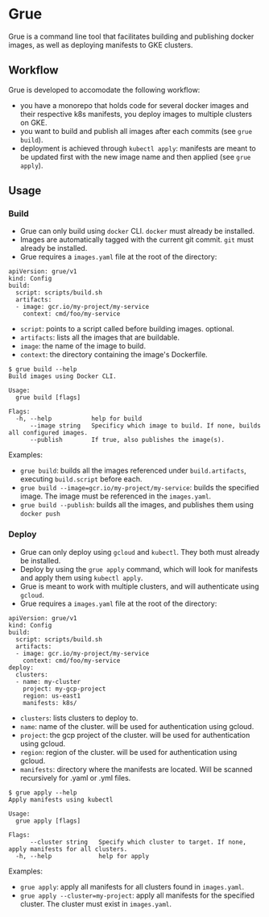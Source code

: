 # Grue

Grue is a command line tool that facilitates building and publishing docker images, as well as deploying manifests to GKE clusters.

## Workflow

Grue is developed to accomodate the following workflow:
- you have a monorepo that holds code for several docker images and their respective k8s manifests, you deploy images to multiple clusters on GKE.
- you want to build and publish all images after each commits (see `grue build`).
- deployment is achieved through `kubectl apply`: manifests are meant to be updated first with the new image name and then applied (see `grue apply`).

## Usage

### Build

- Grue can only build using `docker` CLI. `docker` must already be installed.
- Images are automatically tagged with the current git commit. `git` must already be installed.
- Grue requires a `images.yaml` file at the root of the directory:


```
apiVersion: grue/v1
kind: Config
build:
  script: scripts/build.sh
  artifacts:
  - image: gcr.io/my-project/my-service
    context: cmd/foo/my-service
```

- `script`: points to a script called before building images. optional.
- `artifacts`: lists all the images that are buildable.
- `image`: the name of the image to build.
- `context`: the directory containing the image's Dockerfile.


```
$ grue build --help
Build images using Docker CLI.

Usage:
  grue build [flags]

Flags:
  -h, --help           help for build
      --image string   Specificy which image to build. If none, builds all configured images.
      --publish        If true, also publishes the image(s).
```

Examples:
- `grue build`: builds all the images referenced under `build.artifacts`, executing `build.script` before each.
- `grue build --image=gcr.io/my-project/my-service`: builds the specified image. The image must be referenced in the `images.yaml`.
- `grue build --publish`: builds all the images, and publishes them using `docker push`

### Deploy

- Grue can only deploy using `gcloud` and `kubectl`. They both must already be installed.
- Deploy by using the `grue apply` command, which will look for manifests and apply them using `kubectl apply`.
- Grue is meant to work with multiple clusters, and will authenticate using `gcloud`.
- Grue requires a `images.yaml` file at the root of the directory:


```
apiVersion: grue/v1
kind: Config
build:
  script: scripts/build.sh
  artifacts:
  - image: gcr.io/my-project/my-service
    context: cmd/foo/my-service
deploy:
  clusters:
  - name: my-cluster
    project: my-gcp-project
    region: us-east1
    manifests: k8s/
```

- `clusters`: lists clusters to deploy to.
- `name`: name of the cluster. will be used for authentication using gcloud.
- `project`: the gcp project of the cluster. will be used for authentication using gcloud.
- `region`: region of the cluster. will be used for authentication using gcloud.
- `manifests`: directory where the manifests are located. Will be scanned recursively for .yaml or .yml files.

```
$ grue apply --help
Apply manifests using kubectl

Usage:
  grue apply [flags]

Flags:
      --cluster string   Specify which cluster to target. If none, apply manifests for all clusters.
  -h, --help             help for apply
```

Examples:
- `grue apply`: apply all manifests for all clusters found in `images.yaml`.
- `grue apply --cluster=my-project`: apply all manifests for the specified cluster. The cluster must exist in `images.yaml`.
